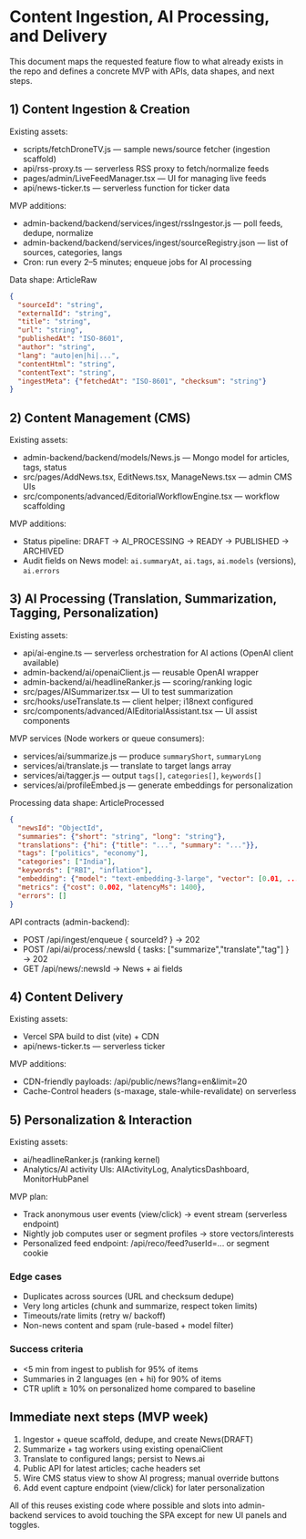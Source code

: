 # Content Ingestion, AI Processing, and Delivery

This document maps the requested feature flow to what already exists in the repo and defines a concrete MVP with APIs, data shapes, and next steps.

## 1) Content Ingestion & Creation

Existing assets:
- scripts/fetchDroneTV.js — sample news/source fetcher (ingestion scaffold)
- api/rss-proxy.ts — serverless RSS proxy to fetch/normalize feeds
- pages/admin/LiveFeedManager.tsx — UI for managing live feeds
- api/news-ticker.ts — serverless function for ticker data

MVP additions:
- admin-backend/backend/services/ingest/rssIngestor.js — poll feeds, dedupe, normalize
- admin-backend/backend/services/ingest/sourceRegistry.json — list of sources, categories, langs
- Cron: run every 2–5 minutes; enqueue jobs for AI processing

Data shape: ArticleRaw
```json
{
  "sourceId": "string",
  "externalId": "string",
  "title": "string",
  "url": "string",
  "publishedAt": "ISO-8601",
  "author": "string",
  "lang": "auto|en|hi|...",
  "contentHtml": "string",
  "contentText": "string",
  "ingestMeta": {"fetchedAt": "ISO-8601", "checksum": "string"}
}
```

## 2) Content Management (CMS)

Existing assets:
- admin-backend/backend/models/News.js — Mongo model for articles, tags, status
- src/pages/AddNews.tsx, EditNews.tsx, ManageNews.tsx — admin CMS UIs
- src/components/advanced/EditorialWorkflowEngine.tsx — workflow scaffolding

MVP additions:
- Status pipeline: DRAFT → AI_PROCESSING → READY → PUBLISHED → ARCHIVED
- Audit fields on News model: `ai.summaryAt`, `ai.tags`, `ai.models` (versions), `ai.errors`

## 3) AI Processing (Translation, Summarization, Tagging, Personalization)

Existing assets:
- api/ai-engine.ts — serverless orchestration for AI actions (OpenAI client available)
- admin-backend/ai/openaiClient.js — reusable OpenAI wrapper
- admin-backend/ai/headlineRanker.js — scoring/ranking logic
- src/pages/AISummarizer.tsx — UI to test summarization
- src/hooks/useTranslate.ts — client helper; i18next configured
- src/components/advanced/AIEditorialAssistant.tsx — UI assist components

MVP services (Node workers or queue consumers):
- services/ai/summarize.js — produce `summaryShort`, `summaryLong`
- services/ai/translate.js — translate to target langs array
- services/ai/tagger.js — output `tags[]`, `categories[]`, `keywords[]`
- services/ai/profileEmbed.js — generate embeddings for personalization

Processing data shape: ArticleProcessed
```json
{
  "newsId": "ObjectId",
  "summaries": {"short": "string", "long": "string"},
  "translations": {"hi": {"title": "...", "summary": "..."}},
  "tags": ["politics", "economy"],
  "categories": ["India"],
  "keywords": ["RBI", "inflation"],
  "embedding": {"model": "text-embedding-3-large", "vector": [0.01, ...]},
  "metrics": {"cost": 0.002, "latencyMs": 1400},
  "errors": []
}
```

API contracts (admin-backend):
- POST /api/ingest/enqueue { sourceId? } → 202
- POST /api/ai/process/:newsId { tasks: ["summarize","translate","tag"] } → 202
- GET  /api/news/:newsId → News + ai fields

## 4) Content Delivery

Existing assets:
- Vercel SPA build to dist (vite) + CDN
- api/news-ticker.ts — serverless ticker

MVP additions:
- CDN-friendly payloads: /api/public/news?lang=en&limit=20
- Cache-Control headers (s-maxage, stale-while-revalidate) on serverless

## 5) Personalization & Interaction

Existing assets:
- ai/headlineRanker.js (ranking kernel)
- Analytics/AI activity UIs: AIActivityLog, AnalyticsDashboard, MonitorHubPanel

MVP plan:
- Track anonymous user events (view/click) → event stream (serverless endpoint)
- Nightly job computes user or segment profiles → store vectors/interests
- Personalized feed endpoint: /api/reco/feed?userId=... or segment cookie

### Edge cases
- Duplicates across sources (URL and checksum dedupe)
- Very long articles (chunk and summarize, respect token limits)
- Timeouts/rate limits (retry w/ backoff)
- Non-news content and spam (rule-based + model filter)

### Success criteria
- <5 min from ingest to publish for 95% of items
- Summaries in 2 languages (en + hi) for 90% of items
- CTR uplift ≥ 10% on personalized home compared to baseline

## Immediate next steps (MVP week)
1. Ingestor + queue scaffold, dedupe, and create News(DRAFT)
2. Summarize + tag workers using existing openaiClient
3. Translate to configured langs; persist to News.ai
4. Public API for latest articles; cache headers set
5. Wire CMS status view to show AI progress; manual override buttons
6. Add event capture endpoint (view/click) for later personalization

All of this reuses existing code where possible and slots into admin-backend services to avoid touching the SPA except for new UI panels and toggles.
